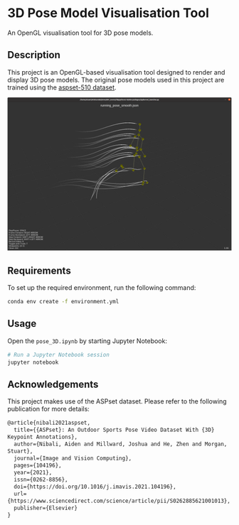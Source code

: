 # 3D Pose Model Visualisation Tool

An OpenGL visualisation tool for 3D pose models.

## Description

This project is an OpenGL-based visualisation tool designed to render and display 3D pose models. The original pose models used in this project are trained using the [aspset-510 dataset](https://github.com/anibali/aspset-510).

![Alt text](samples/sample1.png)

## Requirements

To set up the required environment, run the following command:

```sh
conda env create -f environment.yml
```

## Usage

Open the ```pose_3D.ipynb``` by starting Jupyter Notebook:

```sh
# Run a Jupyter Notebook session
jupyter notebook
```

## Acknowledgements

This project makes use of the ASPset dataset. Please refer to the following publication for more details:

```text
@article{nibali2021aspset,
  title={{ASPset}: An Outdoor Sports Pose Video Dataset With {3D} Keypoint Annotations},
  author={Nibali, Aiden and Millward, Joshua and He, Zhen and Morgan, Stuart},
  journal={Image and Vision Computing},
  pages={104196},
  year={2021},
  issn={0262-8856},
  doi={https://doi.org/10.1016/j.imavis.2021.104196},
  url={https://www.sciencedirect.com/science/article/pii/S0262885621001013},
  publisher={Elsevier}
}
```

